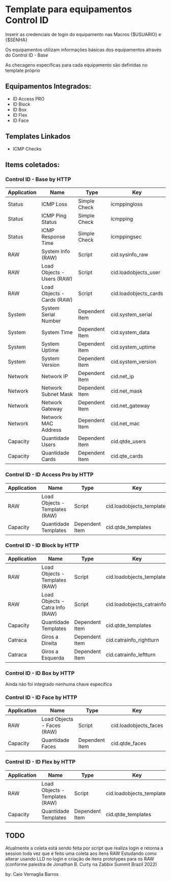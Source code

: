 # Template para equipamentos Control ID

Inserir as credenciais de login do equipamento nas Macros {$USUARIO} e {$SENHA}

Os equipamentos utilizam informações básicas dos equipamentos através do Control ID - Base

As checagens especificas para cada equipamento são definidas no template próprio

## Equipamentos Integrados:
* ID Access PRO
* ID Block
* ID Box
* ID Flex
* ID Face

## Templates Linkados
* ICMP Checks

## Items coletados:
### Control ID - Base by HTTP
|Application|Name|Type|Key|
|-----------|----|----|---|
|Status|ICMP Loss|Simple Check|icmppingloss|
|Status|ICMP Ping Status|Simple Check|icmpping|
|Status|ICMP Response Time|Simple Check|icmppingsec|
|RAW|System Info (RAW)|Script|cid.sysinfo_raw|
|RAW|Load Objects - Users (RAW)|Script|cid.loadobjects_user|
|RAW|Load Objects - Cards (RAW)|Script|cid.loadobjects_cards|
|System|System Serial Number|Dependent Item|cid.system_serial|
|System|System Time|Dependent Item|cid.system_data|
|System|System Uptime|Dependent Item|cid.system_uptime|
|System|System Version|Dependent Item|cid.system_version|
|Network|Network IP|Dependent Item|cid.net_ip|
|Network|Network Subnet Mask|Dependent Item|cid.net_mask|
|Network|Network Gateway|Dependent Item|cid.net_gateway|
|Network|Network MAC Address|Dependent Item|cid.net_mac|
|Capacity|Quantidade Users|Dependent Item|cid.qtde_users|
|Capacity|Quantidade Cards|Dependent Item|cid.qte_cards|

### Control ID - ID Access Pro by HTTP
|Application|Name|Type|Key|
|-----------|----|----|---|
|RAW|Load Objects - Templates (RAW)|Script|cid.loadobjects_templates|
|Capacity|Quantidade Templates|Dependent Item|cid.qtde_templates|

### Control ID - ID Block by HTTP
|Application|Name|Type|Key|
|-----------|----|----|---|
|RAW|Load Objects - Templates (RAW)|Script|cid.loadobjects_templates|
|RAW|Load Objects - Catra Info (RAW)|Script|cid.loadobjects_catrainfo|
|Capacity|Quantidade Templates|Dependent Item|cid.qtde_templates|
|Catraca|Giros a Direita|Dependent Item|cid.catrainfo_rightturn|
|Catraca|Giros a Esquerda|Dependent Item|cid.catrainfo_leftturn|

### Control ID - ID Box by HTTP
Ainda não foi integrado nenhuma chave especifica

### Control ID - ID Face by HTTP
|Application|Name|Type|Key|
|-----------|----|----|---|
|RAW|Load Objects - Faces (RAW)|Script|cid.loadobjects_faces|
|Capacity|Quantidade Faces|Dependent Item|cid.qtde_faces|

### Control ID - ID Flex by HTTP
|Application|Name|Type|Key|
|-----------|----|----|---|
|RAW|Load Objects - Templates (RAW)|Script|cid.loadobjects_templates|
|Capacity|Quantidade Templates|Dependent Item|cid.qtde_templates|


## TODO
Atualmente a coleta está sendo feita por script que realiza login e retorna a session toda vez que é feito uma coleta aos itens RAW
Estudando como alterar usando LLD no login e criação de itens prototypes para os RAW (conforme palestra de Jonathan B. Curty na Zabbix Summit Brazil 2022)

by: Caio Vernaglia Barros
